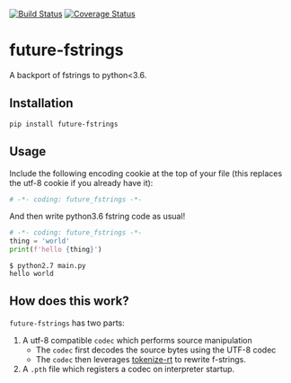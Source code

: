[![Build Status](https://travis-ci.org/asottile/future-fstrings.svg?branch=master)](https://travis-ci.org/asottile/future-fstrings)
[![Coverage Status](https://coveralls.io/repos/github/asottile/future-fstrings/badge.svg?branch=reimplement_string_parser)](https://coveralls.io/github/asottile/future-fstrings?branch=reimplement_string_parser)

future-fstrings
===============

A backport of fstrings to python<3.6.


## Installation

`pip install future-fstrings`


## Usage

Include the following encoding cookie at the top of your file (this replaces
the utf-8 cookie if you already have it):

```python
# -*- coding: future_fstrings -*-
```

And then write python3.6 fstring code as usual!

```python
# -*- coding: future_fstrings -*-
thing = 'world'
print(f'hello {thing}')
```

```console
$ python2.7 main.py
hello world
```


## How does this work?

`future-fstrings` has two parts:

1. A utf-8 compatible `codec` which performs source manipulation
    - The `codec` first decodes the source bytes using the UTF-8 codec
    - The `codec` then leverages
      [tokenize-rt](https://github.com/asottile/tokenize-rt) to rewrite
      f-strings.
2. A `.pth` file which registers a codec on interpreter startup.

